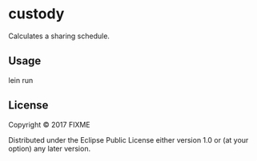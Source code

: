 # custody

Calculates a sharing schedule.

## Usage

lein run

## License

Copyright © 2017 FIXME

Distributed under the Eclipse Public License either version 1.0 or (at
your option) any later version.
